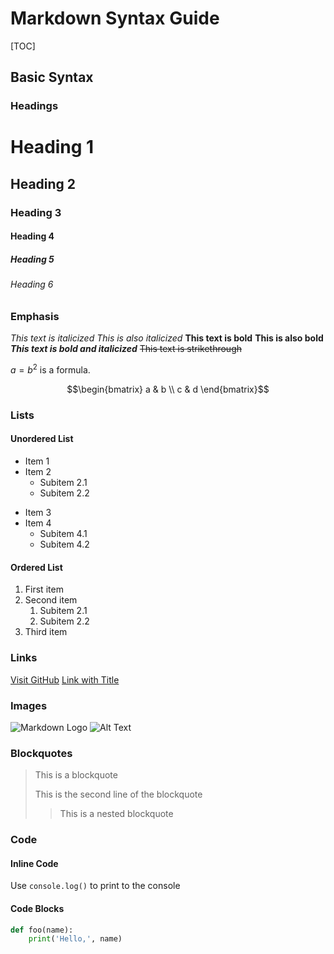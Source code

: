 # Markdown Syntax Guide
[TOC]

## Basic Syntax

### Headings
# Heading 1
## Heading 2
### Heading 3
#### Heading 4
##### Heading 5
###### Heading 6

### Emphasis
*This text is italicized*
_This is also italicized_
**This text is bold**
__This is also bold__
***This text is bold and italicized***
~~This text is strikethrough~~

$a=b^2$ is a formula.

$$\begin{bmatrix}
a & b \\
c & d
\end{bmatrix}$$

### Lists

#### Unordered List
* Item 1
* Item 2
  * Subitem 2.1
  * Subitem 2.2
- Item 3
- Item 4
  - Subitem 4.1
  - Subitem 4.2

#### Ordered List
1. First item
2. Second item
   1. Subitem 2.1
   2. Subitem 2.2
3. Third item

### Links
[Visit GitHub](https://github.com)
[Link with Title](https://www.google.com "Google's Homepage")

### Images
![Markdown Logo](https://markdown-here.com/img/icon256.png)
![Alt Text](https://example.com/image.jpg "Image Title")

### Blockquotes
> This is a blockquote
> 
> This is the second line of the blockquote
>> This is a nested blockquote

### Code

#### Inline Code
Use `console.log()` to print to the console

#### Code Blocks
```python
def foo(name):
    print('Hello,', name)
```
